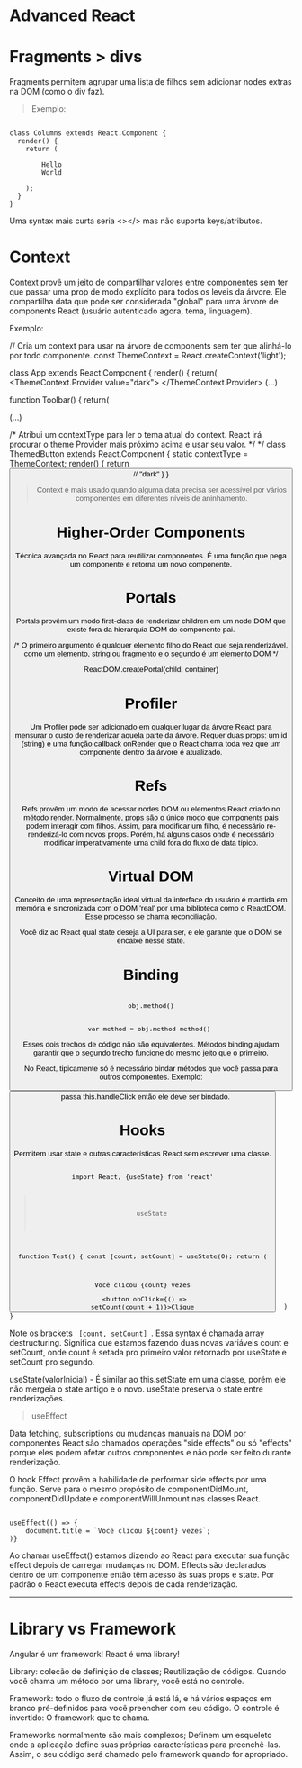 # Advanced React 

# Fragments > divs
Fragments permitem agrupar uma lista de filhos sem adicionar nodes extras na DOM (como o div faz).

> Exemplo:

<code>
class Columns extends React.Component {
  render() {
    return (
      <React.Fragment>
        <td>Hello</td>
        <td>World</td>
      </React.Fragment>
    );
  }
}
</code>

Uma syntax mais curta seria <></> mas não suporta keys/atributos.

# Context
Context provê um jeito de compartilhar valores entre componentes sem ter que passar uma prop de modo
explícito para todos os leveis da árvore. Ele compartilha data que pode ser considerada "global" para
uma árvore de components React (usuário autenticado agora, tema, linguagem).

Exemplo:


// Cria um context para usar na árvore de components sem ter que alinhá-lo por todo componente.
const ThemeContext = React.createContext('light'); 

class App extends React.Component {
	render() {
		return(
		<ThemeContext.Provider value="dark">
		  <Toolbar />
		</ThemeContext.Provider>
(...)


function Toolbar() {
	return(
		<div>
		  <ThemedButton />
		</div>
(...)

/* Atribui um contextType para ler o tema atual do context. 
React irá procurar o theme Provider mais próximo acima e usar seu valor. */
*/
class ThemedButton extends React.Component {
	static contextType = ThemeContext;
	render() {
	  return <Button theme={this.context} /> // "dark"
	}
}

> Context é mais usado quando alguma data precisa ser acessível por vários componentes em 
diferentes níveis de aninhamento.

# Higher-Order Components 
Técnica avançada no React para reutilizar componentes. É uma função que pega um componente
e retorna um novo componente.  

# Portals
Portals provêm um modo first-class de renderizar children em um node DOM que existe fora da hierarquia
DOM do componente pai.

/* O primeiro argumento é qualquer elemento filho do React que seja renderizável,
como um elemento, string ou fragmento e o segundo é um elemento DOM */

ReactDOM.createPortal(child, container)

# Profiler 
Um Profiler pode ser adicionado em qualquer lugar da árvore React para mensurar o custo
de renderizar aquela parte da árvore. Requer duas props: um id (string) e uma função callback
onRender que o React chama toda vez que um componente dentro da árvore é atualizado.

# Refs
Refs provêm um modo de acessar nodes DOM ou elementos React criado no método render.
Normalmente, props são o único modo que components pais podem interagir com filhos. 
Assim, para modificar um filho, é necessário re-renderizá-lo com novos props.
Porém, há alguns casos onde é necessário modificar imperativamente uma child fora do fluxo
de data típico. 

# Virtual DOM
Conceito de uma representação ideal virtual da interface do usuário é mantida em memória
e sincronizada com o DOM 'real' por uma biblioteca como o ReactDOM. Esse processo se chama reconciliação.

Você diz ao React qual state deseja a UI para ser, e ele garante que o DOM se encaixe nesse state. 

# Binding
<code>
obj.method()

var method = obj.method
method()
</code>

Esses dois trechos de código não são equivalentes. 
Métodos binding ajudam garantir que o segundo trecho funcione do mesmo jeito que o primeiro.
 
No React, tipicamente só é necessário bindar métodos que você passa para outros componentes.
Exemplo:
<code>
<button onClick={this.handleClick> 
</code>
passa this.handleClick então ele deve ser bindado. 

# Hooks 
Permitem usar state e outras características React sem escrever uma classe.

<code>
import React, {useState} from 'react'

> useState

function Test() {
	const [count, setCount] = useState(0);
	return (
		<div>
			<p>Você clicou {count} vezes</p>
			<button onClick={() => setCount(count + 1)}>Clique</button>
		</div>
	)
}
</code>

Note os brackets <code> [count, setCount] </code>. Essa syntax é chamada array destructuring. 
Significa que estamos fazendo duas novas variáveis count e setCount, onde count é setada pro 
primeiro valor retornado por useState e setCount pro segundo. 

useState(valorInicial) - É similar ao this.setState em uma classe, porém ele não mergeia o state antigo e o novo. 
useState preserva o state entre renderizações.

> useEffect

Data fetching, subscriptions ou mudanças manuais na DOM por componentes React são chamados operações "side effects"
ou só "effects" porque eles podem afetar outros componentes e não pode ser feito durante renderização.

O hook Effect provêm a habilidade de performar side effects por uma função. Serve para o mesmo propósito de 
componentDidMount, componentDidUpdate e componentWillUnmount nas classes React. 

<code>
useEffect(() => {
	document.title = `Você clicou ${count} vezes`;
)}
</code>

Ao chamar useEffect() estamos dizendo ao React para executar sua função effect depois de carregar mudanças
no DOM. Effects são declarados dentro de um componente então têm acesso às suas props e state. Por padrão
o React executa effects depois de cada renderização.

_________________________________________________________
# Library vs Framework

Angular é um framework!
React é uma library!

Library: colecão de definição de classes; Reutilização de códigos. Quando você chama um método
por uma library, você está no controle.

Framework: todo o fluxo de controle já está lá, e há vários espaços em branco pré-definidos
para você preencher com seu código. O controle é invertido: O framework que te chama.

Frameworks normalmente são mais complexos; Definem um esqueleto onde a aplicação define suas
próprias características para preenchê-las. Assim, o seu código será chamado pelo framework
quando for apropriado. 
